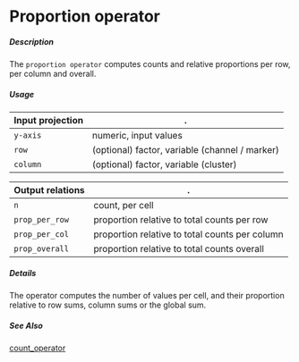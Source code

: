 # Proportion operator

##### Description

The `proportion operator` computes counts and relative proportions per row, per column and overall.

##### Usage

Input projection|.
---|---
`y-axis`        | numeric, input values 
`row`        | (optional) factor, variable (channel / marker)
`column`        | (optional) factor, variable (cluster)

Output relations|.
---|---
`n`        | count, per cell
`prop_per_row`        | proportion relative to total counts per row
`prop_per_col`        | proportion relative to total counts per column
`prop_overall`        | proportion relative to total counts overall

##### Details

The operator computes the number of values per cell, and their proportion relative to row sums, column sums or the global sum.

##### See Also

[count_operator](https://github.com/tercen/count_operator)

